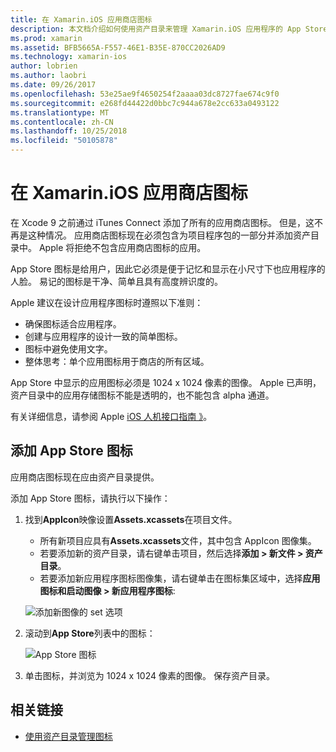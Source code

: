 ```yaml
---
title: 在 Xamarin.iOS 应用商店图标
description: 本文档介绍如何使用资产目录来管理 Xamarin.iOS 应用程序的 App Store 图标。 以前，应用商店图标被管理与 iTunes Connect。
ms.prod: xamarin
ms.assetid: BFB5665A-F557-46E1-B35E-870CC2026AD9
ms.technology: xamarin-ios
author: lobrien
ms.author: laobri
ms.date: 09/26/2017
ms.openlocfilehash: 53e25ae9f4650254f2aaaa03dc8727fae674c9f0
ms.sourcegitcommit: e268fd44422d0bbc7c944a678e2cc633a0493122
ms.translationtype: MT
ms.contentlocale: zh-CN
ms.lasthandoff: 10/25/2018
ms.locfileid: "50105878"
---
```

# <a name="app-store-icons-in-xamarinios"></a>在 Xamarin.iOS 应用商店图标

在 Xcode 9 之前通过 iTunes Connect 添加了所有的应用商店图标。 但是，这不再是这种情况。 应用商店图标现在必须包含为项目程序包的一部分并添加资产目录中。 Apple 将拒绝不包含应用商店图标的应用。

App Store 图标是给用户，因此它必须是便于记忆和显示在小尺寸下也应用程序的人脸。 易记的图标是干净、简单且具有高度辨识度的。

Apple 建议在设计应用程序图标时遵照以下准则：

- 确保图标适合应用程序。
- 创建与应用程序的设计一致的简单图标。
- 图标中避免使用文字。
- 整体思考：单个应用图标用于商店的所有区域。

App Store 中显示的应用图标必须是 1024 x 1024 像素的图像。  Apple 已声明，资产目录中的应用存储图标不能是透明的，也不能包含 alpha 通道。

有关详细信息，请参阅 Apple [iOS 人机接口指南 》](https://developer.apple.com/ios/human-interface-guidelines/icons-and-images/image-size-and-resolution/)。

## <a name="adding-an-app-store-icon"></a>添加 App Store 图标

应用商店图标现在应由资产目录提供。 

添加 App Store 图标，请执行以下操作：

1. 找到**AppIcon**映像设置**Assets.xcassets**在项目文件。 
    - 所有新项目应具有**Assets.xcassets**文件，其中包含 AppIcon 图像集。
    - 若要添加新的资产目录，请右键单击项目，然后选择**添加 > 新文件 > 资产目录**。
    - 若要添加新应用程序图标图像集，请右键单击在图标集区域中，选择**应用图标和启动图像 > 新应用程序图标**:
    
    ![添加新图像的 set 选项](app-store-icon-images/image1.png)

2. 滚动到**App Store**列表中的图标：

    ![App Store 图标](app-store-icon-images/image2.png)

3. 单击图标，并浏览为 1024 x 1024 像素的图像。 保存资产目录。




## <a name="related-links"></a>相关链接

- [使用资产目录管理图标](~/ios/app-fundamentals/images-icons/app-icons.md#managing)
